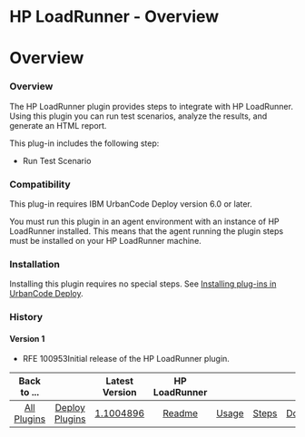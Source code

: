 
HP LoadRunner - Overview
========================

# Overview


### Overview




The HP LoadRunner plugin provides steps to integrate with HP LoadRunner. Using this plugin you can run test scenarios, analyze the results, and generate an HTML report.

This plug-in includes the following step:

* Run Test Scenario

### Compatibility

This plug-in requires IBM UrbanCode Deploy version 6.0 or later.

You must run this plugin in an agent environment with an instance of HP LoadRunner installed. This means that the agent running the plugin steps must be installed on your HP LoadRunner machine.

### Installation

Installing this plugin requires no special steps. See [Installing plug-ins in UrbanCode Deploy](https://community.ibm.com/community/user/wasdevops/blogs/laurel-dickson-bull1/2022/06/13/install-plugins "Installing plug-ins in UrbanCode Deploy").

### History

#### Version 1

* RFE 100953Initial release of the HP LoadRunner plugin.

|Back to ...||Latest Version|HP LoadRunner ||||
| :---: | :---: | :---: | :---: | :---: | :---: | :---: |
|[All Plugins](../../index.md)|[Deploy Plugins](../README.md)|[1.1004896](https://raw.githubusercontent.com/UrbanCode/IBM-UCD-PLUGINS/main/files/hp-loadrunner/plugins-hp-loadrunner-1.1004896.zip)|[Readme](README.md)|[Usage](usage.md)|[Steps](steps.md)|[Downloads](downloads.md)|
